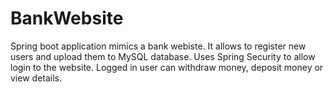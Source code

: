 ﻿# BankWebsite

Spring boot application mimics a bank webiste.
It allows to register new users and upload them to MySQL database.
Uses Spring Security to allow login to the website.
Logged in user can withdraw money, deposit money or view details.
